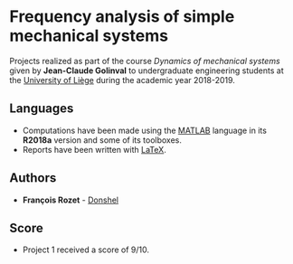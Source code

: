 # Frequency analysis of simple mechanical systems

Projects realized as part of the course *Dynamics of mechanical systems* given by **Jean-Claude Golinval** to undergraduate engineering students at the [University of Liège](https://www.uliege.be/) during the academic year 2018-2019.

## Languages

* Computations have been made using the [MATLAB](https://mathworks.com/products/matlab.html) language in its **R2018a** version and some of its toolboxes.
* Reports have been written with [LaTeX](https://www.latex-project.org/).

## Authors

* **François Rozet** - [Donshel](https://github.com/Donshel)

## Score

* Project 1 received a score of 9/10.
